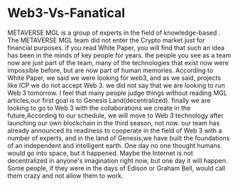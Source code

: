 # Web3-Vs-Fanatical
METAVERSE MGL is a group of experts in the field of knowledge-based .
The METAVERSE MGL team did not enter the Crypto market just for financial purposes.
if you read White Paper, you will find that such an idea has been in the minds of key people for years.
the people you see as a team now are just part of the team, many of the technologies that exist now were impossible before, but are now part of human memories.
According to White Paper, we said we were looking for web3, and as we said, projects like ICP we do not accept Web 3.
we did not say that we are looking to run Web 3 tomorrow.
I feel that many people judge things without reading MGL articles,our first goal is to Genesis Land(decentralized). finally we are looking to go to Web 3 with the collaborations we create in the future,According to our schedule, we will move to Web 3 technology after launching our own blockchain in the third season, not now. our team has already announced its readiness to cooperate in the field of Web 3 with a number of experts, and in the land of Genesis,we have built the foundations of an independent and intelligent earth.
One day no one thought humans would go into space, but it happened.
Maybe the Internet is not decentralized in anyone's imagination right now, but one day it will happen.
Some people, if they were in the days of Edison or Graham Bell, would call them crazy and not allow them to work.
